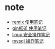 # note
- [remix 使用笔记](https://github.com/mhxw/note/issues/1)
- [gin框架 使用笔记](https://github.com/mhxw/note/issues/2)
- [linux 安全操作笔记](https://github.com/mhxw/note/issues/3)
- [mysql 操作笔记](https://github.com/mhxw/note/issues/3)
